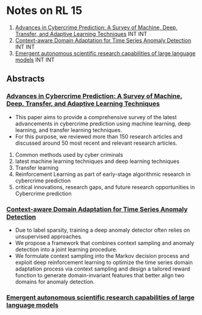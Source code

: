 # Notes on RL 15

1. [Advances in Cybercrime Prediction: A Survey of Machine, Deep, Transfer, and Adaptive Learning Techniques](https://arxiv.org/pdf/2304.04819) INT INT
2.  [Context-aware Domain Adaptation for Time Series Anomaly Detection](https://arxiv.org/pdf/2304.07453) INT INT
3.  [Emergent autonomous scientific research capabilities of large language models](https://arxiv.org/pdf/2304.05332) INT INT

## Abstracts

### [Advances in Cybercrime Prediction: A Survey of Machine, Deep, Transfer, and Adaptive Learning Techniques](https://arxiv.org/pdf/2304.04819)

* This paper aims to provide a comprehensive survey of the latest advancements in cybercrime prediction using machine learning, deep learning, and transfer learning techniques.
* For this purpose, we reviewed more than 150 research articles and discussed around 50 most recent and relevant research articles. 

1. Common methods used by cyber criminals 
2. latest machine learning techniques and deep learning techniques
3. Transfer learning
4. Reinforcement Learning as part of early-stage algorithmic research in cybercrime prediction
5. critical innovations, research gaps, and future research opportunities in Cybercrime prediction

### [Context-aware Domain Adaptation for Time Series Anomaly Detection](https://arxiv.org/pdf/2304.07453)

* Due to label sparsity, training a deep anomaly detector often relies on unsupervised approaches. 
* We propose a framework that combines context sampling and anomaly detection into a joint learning procedure.
* We formulate context sampling into the Markov decision process and exploit deep reinforcement learning to optimize the time series domain adaptation process via context sampling and design a tailored reward function to generate domain-invariant features that better align two domains for anomaly detection.

### [Emergent autonomous scientific research capabilities of large language models](https://arxiv.org/pdf/2304.05332) 

